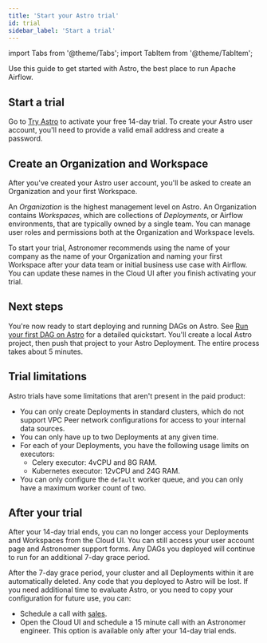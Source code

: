 ```yaml
---
title: 'Start your Astro trial'
id: trial
sidebar_label: 'Start a trial'
---
```


import Tabs from '@theme/Tabs';
import TabItem from '@theme/TabItem';

Use this guide to get started with Astro, the best place to run Apache Airflow.

## Start a trial

Go to [Try Astro](https://www.astronomer.io/try-astro/) to activate your free 14-day trial. To create your Astro user account, you'll need to provide a valid email address and create a password.

## Create an Organization and Workspace

After you've created your Astro user account, you'll be asked to create an Organization and your first Workspace. 

An _Organization_ is the highest management level on Astro. An Organization contains _Workspaces_, which are collections of _Deployments_, or Airflow environments, that are typically owned by a single team. You can manage user roles and permissions both at the Organization and Workspace levels.

To start your trial, Astronomer recommends using the name of your company as the name of your Organization and naming your first Workspace after your data team or initial business use case with Airflow. You can update these names in the Cloud UI after you finish activating your trial. 

## Next steps

You're now ready to start deploying and running DAGs on Astro. See [Run your first DAG on Astro](create-first-dag.md) for a detailed quickstart. You'll create a local Astro project, then push that project to your Astro Deployment. The entire process takes about 5 minutes. 


## Trial limitations

Astro trials have some limitations that aren't present in the paid product:

- You can only create Deployments in standard clusters, which do not support VPC Peer network configurations for access to your internal data sources.
- You can only have up to two Deployments at any given time.
- For each of your Deployments, you have the following usage limits on executors:
    - Celery executor: 4vCPU and 8G RAM.
    - Kubernetes executor: 12vCPU and 24G RAM.
- You can only configure the `default` worker queue, and you can only have a maximum worker count of two.
   
## After your trial

After your 14-day trial ends, you can no longer access your Deployments and Workspaces from the Cloud UI. You can still access your user account page and Astronomer support forms. Any DAGs you deployed will continue to run for an additional 7-day grace period.

After the 7-day grace period, your cluster and all Deployments within it are automatically deleted. Any code that you deployed to Astro will be lost. If you need additional time to evaluate Astro, or you need to copy your configuration for future use, you can:

- Schedule a call with [sales](https://astronomer.io/contact/).
- Open the Cloud UI and schedule a 15 minute call with an Astronomer engineer. This option is available only after your 14-day trial ends.